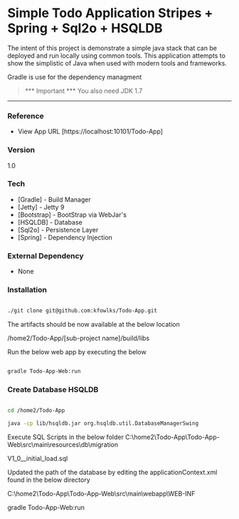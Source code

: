 Simple Todo Application Stripes + Spring + Sql2o + HSQLDB 
=================================================

The intent of this project is demonstrate a simple java stack that can be deployed and run locally using common tools. This application attempts to show the simplistic of Java when used with modern tools and frameworks.

Gradle is use for the dependency managment

>*** Important ***
> You also need JDK 1.7
* * *


### Reference

* View App URL  [https://localhost:10101/Todo-App]

### Version
1.0

### Tech

* [Gradle]          - Build Manager
* [Jetty]           - Jetty 9
* [Bootstrap]       - BootStrap via WebJar's
* [HSQLDB]          - Database
* [Sql2o]           - Persistence Layer 
* [Spring]          - Dependency Injection


### External Dependency
* None

### Installation
```bash

./git clone git@github.com:kfowlks/Todo-App.git

```
The artifacts should be now available at the below location

/home2/Todo-App/[sub-project name]/build/libs

Run the below web app by executing the below
```bash

gradle Todo-App-Web:run
```

### Create Database HSQLDB
```bash

cd /home2/Todo-App

java -cp lib/hsqldb.jar org.hsqldb.util.DatabaseManagerSwing

```

Execute SQL Scripts in the below folder
C:\home2\Todo-App\Todo-App-Web\src\main\resources\db\migration

V1_0__initial_load.sql

Updated the path of the database by editing the applicationContext.xml found in the below directory

C:\home2\Todo-App\Todo-App-Web\src\main\webapp\WEB-INF




gradle Todo-App-Web:run
 
